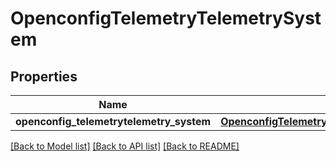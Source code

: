 # OpenconfigTelemetryTelemetrySystem

## Properties
Name | Type | Description | Notes
------------ | ------------- | ------------- | -------------
**openconfig_telemetrytelemetry_system** | [**OpenconfigTelemetryTelemetrySystemOpenconfigtelemetrytelemetrysystem**](OpenconfigTelemetryTelemetrySystemOpenconfigtelemetrytelemetrysystem.md) |  | [optional] 

[[Back to Model list]](../README.md#documentation-for-models) [[Back to API list]](../README.md#documentation-for-api-endpoints) [[Back to README]](../README.md)


